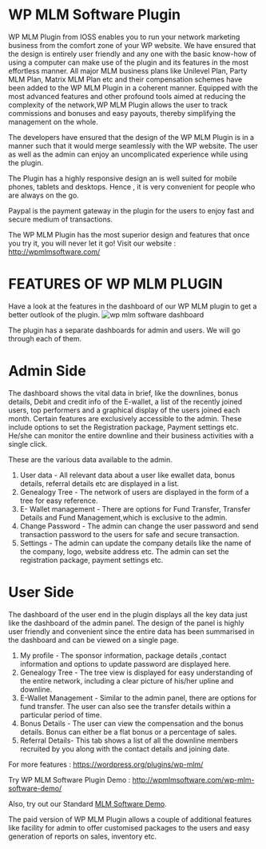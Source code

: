 # WP MLM Software Plugin

WP MLM Plugin from IOSS enables you to run your network marketing business from the comfort zone of your WP website. We have ensured that the design is entirely user friendly and any one with the basic know-how of using a computer can make use of the plugin and its features in the most effortless manner. All major MLM business plans like Unilevel Plan, Party MLM Plan, Matrix MLM Plan etc and their compensation schemes have been added to the WP MLM Plugin in a coherent manner. Equipped with the most advanced features and  other profound tools aimed at reducing the complexity of the network,WP MLM Plugin allows the user to track commissions and bonuses and easy payouts, thereby simplifying the management on the whole. 

The developers have ensured that the design of the WP MLM Plugin is in a manner such that it would merge seamlessly with the WP website. The user as well as the admin can enjoy an uncomplicated experience while using the plugin.

The Plugin has a highly responsive design an is well suited for mobile phones, tablets and desktops. Hence , it is very convenient for people who are always on the go.

Paypal is the payment gateway in the plugin for the users to enjoy fast and secure medium of transactions.

The WP MLM Plugin has the most superior design and features that once you try it, you will never let it go!
     Visit our website : http://wpmlmsoftware.com/ 

# FEATURES OF WP MLM PLUGIN
Have a look at the features in the dashboard of our WP MLM plugin to get a better outlook of the plugin.
![wp mlm software dashboard](https://user-images.githubusercontent.com/41327270/43835082-2778297e-9b2e-11e8-8c9b-e4aba55fbdd7.png)

The plugin has a separate dashboards for admin and users. We will go through each of them.
# Admin Side 
The dashboard shows the vital data in brief, like the downlines, bonus details, Debit and credit info of the E-wallet, a list of the recently joined users, top performers and a graphical display of the users joined each month. Certain features are exclusively accessible to the admin. These include options to set the Registration package, Payment settings etc. He/she can monitor the entire downline and their business activities with a single click.

These are the various data available to the admin.
1. User data - All relevant data about a user like ewallet data, bonus details, referral details etc are displayed in a list.
2. Genealogy Tree - The network of users are displayed in the form of a tree for easy reference. 
3. E- Wallet management - There are options for Fund Transfer, Transfer Details and Fund Management,which is exclusive to the admin.
4. Change Password - The admin can change the user password and send transaction password to the users for safe and secure transaction.
5. Settings - The admin can update the company details like the name of the company, logo, website address etc. The admin can set the registration package, payment settings etc.

# User Side
The dashboard of the user end in the plugin displays all the key data just like the dashboard of the admin panel. The design of the panel is highly user friendly and convenient since the entire data has been summarised in the dashboard and can be viewed on a single page. 
1. My profile - The sponsor information, package details ,contact information and options to update password are displayed here.
2. Genealogy Tree -  The tree view is displayed for easy understanding of the entire network, including a clear picture of his/her upline and downline.
3. E-Wallet Management -  Similar to the admin panel, there are options for fund transfer. The user can also see the transfer details within a particular period of time.
4. Bonus Details - The user can view the compensation and the bonus details. Bonus can either be a flat bonus or a percentage of sales.
5. Referral Details- This tab shows a list of all the downline members recruited by you along with the contact details and joining date.

For more features : https://wordpress.org/plugins/wp-mlm/

Try WP MLM Software Plugin Demo : http://wpmlmsoftware.com/wp-mlm-software-demo/ 

Also, try out our Standard [MLM Software Demo](https://infinitemlmsoftware.com/preset-demo.php).

The paid version of WP MLM Plugin allows a couple of additional features like facility for admin to offer customised packages to the users and easy generation of reports on sales, inventory etc.




